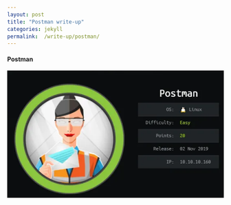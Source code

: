 ```yaml
---
layout: post
title: "Postman write-up"
categories: jekyll
permalink:  /write-up/postman/
---
```



#### Postman
 
![alt text](https://github.com/faisalfs10x/faisalfs10x.github.io/blob/master/asset/htbwriteup/linux/postman/intro.PNG "postman intro")
